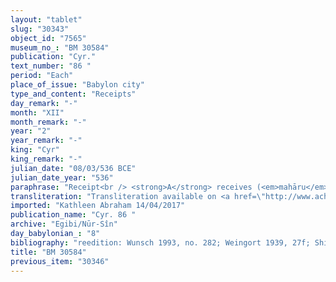 ```yaml
---
layout: "tablet"
slug: "30343"
object_id: "7565"
museum_no_: "BM 30584"
publication: "Cyr."
text_number: "86 "
period: "Each"
place_of_issue: "Babylon city"
type_and_content: "Receipts"
day_remark: "-"
month: "XII"
month_remark: "-"
year: "2"
year_remark: "-"
king: "Cyr"
king_remark: "-"
julian_date: "08/03/536 BCE"
julian_date_year: "536"
paraphrase: "Receipt<br /> <strong>A</strong> receives (<em>mahāru</em>) 5 shekels of silver from <strong>B </strong>for <strong>C</strong>᾽s <em>u</em><em>rā&scaron;u</em>-obligation. This is in addition to previous receipts (<em>giṭṭu</em>). Names of 2 witnesses and the scribe.&nbsp;<br /> &nbsp;<br /> <strong>A </strong>= Bāni-zēri/Dayyān-Marduk//S&icirc;n-&scaron;ad&ucirc;nu; <strong>B </strong>= Marduk-rēmanni/Iddin-Marduk/Nūr-S&icirc;n; <strong>C </strong>= Iddin-Marduk/Iqī&scaron;āya//Nūr-S&icirc;n"
transliteration: "Transliteration available on <a href=\"http://www.achemenet.com/fr/item/?/sources-textuelles/textes-par-langues-et-ecritures/babylonien/autres-archives-privees/1667064\" target=\"_blank\">Achemenet</a>"
imported: "Kathleen Abraham 14/04/2017"
publication_name: "Cyr. 86 "
archive: "Egibi/Nūr-Sîn"
day_babylonian_: "8"
bibliography: "reedition: Wunsch 1993, no. 282; Weingort 1939, 27f; Shiff 1987, no. 192 (Phd dissertation); Dandamaev, PAS 4 (1986), 66."
title: "BM 30584"
previous_item: "30346"
---
```

